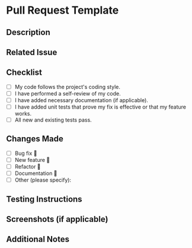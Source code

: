 # Pull Request Template

## Description
<!-- Provide a brief description of the changes introduced by this PR. -->

## Related Issue
<!-- If applicable, reference the issue number this PR addresses. -->

## Checklist
- [ ] My code follows the project's coding style.
- [ ] I have performed a self-review of my code.
- [ ] I have added necessary documentation (if applicable).
- [ ] I have added unit tests that prove my fix is effective or that my feature works.
- [ ] All new and existing tests pass.

## Changes Made
- [ ] Bug fix 🐛
- [ ] New feature 🚀
- [ ] Refactor 🔨
- [ ] Documentation 📖
- [ ] Other (please specify):

## Testing Instructions
<!-- Explain how reviewers can test your changes. Provide steps if necessary. -->

## Screenshots (if applicable)
<!-- Add screenshots to showcase the changes, if applicable. -->

## Additional Notes
<!-- Add any additional context or information about the PR here. -->


